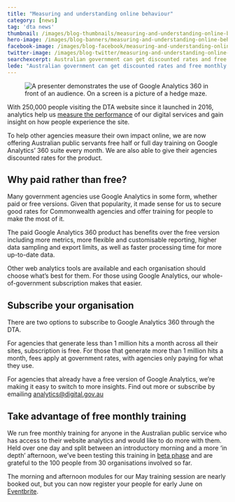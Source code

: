 ```yaml
---
title: "Measuring and understanding online behaviour"
category: [news]
tag: 'dta news'
thumbnail: /images/blog-thumbnails/measuring-and-understanding-online-behaviour-thumbnail.png
hero-image: /images/blog-banners/measuring-and-understanding-online-behaviour-hero.png
facebook-image: /images/blog-facebook/measuring-and-understanding-online-behaviour-linkedin.png
twitter-image: /images/blog-twitter/measuring-and-understanding-online-behaviour-twitter.png
searchexcerpt: Australian government can get discounted rates and free monthly training through our whole-of-government arrangement with Google Analytics’ 360 suite.
lede: "Australian government can get discounted rates and free monthly training through our whole-of-government arrangement with Google Analytics’ 360 suite."
---
```

<figure>
  <img src="{{ site.url }}{{ site.baseurl }}{{ page.hero-image }}" alt="A presenter demonstrates the use of Google Analytics 360 in front of an audience. On a screen is a picture of a hedge maze."><br />
</figure>

With 250,000 people visiting the DTA website since it launched in 2016, analytics help us [measure the performance](https://www.dta.gov.au/standard/11-measure-performance/) of our digital services and gain insight on how people experience the site.

To help other agencies measure their own impact online, we are now offering Australian public servants free half or full day training on Google Analytics’ 360 suite every month. We are also able to give their agencies discounted rates for the product.

## Why paid rather than free?

Many government agencies use Google Analytics in some form, whether paid or free versions. Given that popularity, it made sense for us to secure good rates for Commonwealth agencies and offer training for people to make the most of it.

The paid Google Analytics 360 product has benefits over the free version including more metrics, more flexible and customisable reporting, higher data sampling and export limits, as well as faster processing time for more up-to-date data.

Other web analytics tools are available and each organisation should choose what’s best for them. For those using Google Analytics, our whole-of-government subscription makes that easier.

## Subscribe your organisation

There are two options to subscribe to Google Analytics 360 through the DTA.

For agencies that generate less than 1 million hits a month across all their sites, subscription is free. For those that generate more than 1 million hits a month, fees apply at government rates, with agencies only paying for what they use.

For agencies that already have a free version of Google Analytics, we’re making it easy to switch to more insights. Find out more or subscribe by emailing [analytics@digital.gov.au](mailto:analytics@digital.gov.au)

## Take advantage of free monthly training

We run free monthly training for anyone in the Australian public service who has access to their website analytics and would like to do more with them. Held over one day and split between an introductory morning and a more ‘in depth’ afternoon, we’ve been testing this training in [beta phase](https://www.dta.gov.au/standard/service-design-and-delivery-process/) and are grateful to the 100 people from 30 organisations involved so far.

The morning and afternoon modules for our May training session are nearly booked out, but you can now register your people for early June on [Eventbrite](https://www.eventbrite.com.au/o/digital-transformation-agency-8025584572).
